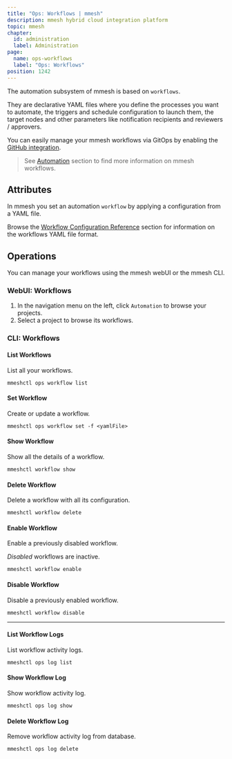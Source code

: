 ```yaml
---
title: "Ops: Workflows | mmesh"
description: mmesh hybrid cloud integration platform
topic: mmesh
chapter:
  id: administration
  label: Administration
page:
  name: ops-workflows
  label: "Ops: Workflows"
position: 1242
---
```


The automation subsystem of mmesh is based on `workflows`.

They are declarative YAML files where you define the processes you want to automate, the triggers and schedule configuration to launch them, the target nodes and other parameters like notification recipients and reviewers / approvers.

You can easily manage your mmesh workflows via GitOps by enabling the [GitHub integration](/docs/mmesh/administration/account#gitops).

> See [Automation](/docs/mmesh/automation/workflows) section to find more information on mmesh workflows.

## Attributes

In mmesh you set an automation `workflow` by applying a configuration from a YAML file.

Browse the [Workflow Configuration Reference](/docs/mmesh/reference/mmesh-workflow.yml) section for information on the workflows YAML file format.

## Operations

You can manage your workflows using the mmesh webUI or the mmesh CLI.

### WebUI: Workflows

1. In the navigation menu on the left, click `Automation` to browse your projects.
2. Select a project to browse its workflows.

### CLI: Workflows

#### List Workflows

List all your workflows.

```shell
mmeshctl ops workflow list
```

#### Set Workflow

Create or update a workflow.

```shell
mmeshctl ops workflow set -f <yamlFile>
```

#### Show Workflow

Show all the details of a workflow.

```shell
mmeshctl workflow show
```

#### Delete Workflow

Delete a workflow with all its configuration.

```shell
mmeshctl workflow delete
```

#### Enable Workflow

Enable a previously disabled workflow.

*Disabled* workflows are inactive.

```shell
mmeshctl workflow enable
```

#### Disable Workflow

Disable a previously enabled workflow.

```shell
mmeshctl workflow disable
```

***

#### List Workflow Logs

List workflow activity logs.

```shell
mmeshctl ops log list
```

#### Show Workflow Log

Show workflow activity log.

```shell
mmeshctl ops log show
```

#### Delete Workflow Log

Remove workflow activity log from database.

```shell
mmeshctl ops log delete
```
